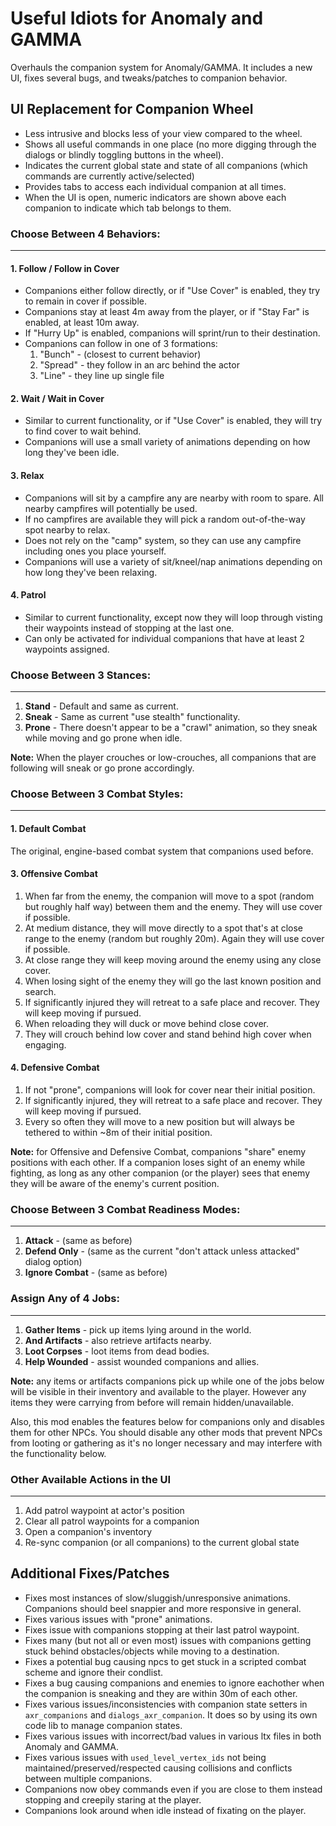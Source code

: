 # Useful Idiots for Anomaly and GAMMA

Overhauls the companion system for Anomaly/GAMMA. It includes a new UI, fixes several bugs, and tweaks/patches to companion behavior.

## UI Replacement for Companion Wheel

  - Less intrusive and blocks less of your view compared to the wheel.
  - Shows all useful commands in one place (no more digging through the dialogs or blindly toggling buttons in the wheel).
  - Indicates the current global state and state of all companions (which commands are currently active/selected)
  - Provides tabs to access each individual companion at all times.
  - When the UI is open, numeric indicators are shown above each companion to indicate which tab belongs to them.

### Choose Between 4 Behaviors:
---
#### 1. Follow / Follow in Cover
  - Companions either follow directly, or if "Use Cover" is enabled, they try to remain in cover if possible.
  - Companions stay at least 4m away from the player, or if "Stay Far" is enabled, at least 10m away.
  - If "Hurry Up" is enabled, companions will sprint/run to their destination.
  - Companions can follow in one of 3 formations:
    1. "Bunch" - (closest to current behavior)
    2. "Spread" - they follow in an arc behind the actor
    3. "Line" - they line up single file

#### 2. Wait / Wait in Cover
  - Similar to current functionality, or if "Use Cover" is enabled, they will try to find cover to wait behind.
  - Companions will use a small variety of animations depending on how long they've been idle.

#### 3. Relax
  - Companions will sit by a campfire any are nearby with room to spare. All nearby campfires will potentially be used.
  - If no campfires are available they will pick a random out-of-the-way spot nearby to relax.
  - Does not rely on the "camp" system, so they can use any campfire including ones you place yourself.
  - Companions will use a variety of sit/kneel/nap animations depending on how long they've been relaxing.

#### 4. Patrol
  - Similar to current functionality, except now they will loop through visting their waypoints instead of stopping at the last one.
  - Can only be activated for individual companions that have at least 2 waypoints assigned.

### Choose Between 3 Stances:
---
  1. **Stand** - Default and same as current.
  2. **Sneak** - Same as current "use stealth" functionality.
  3. **Prone** - There doesn't appear to be a "crawl" animation, so they sneak while moving and go prone when idle.

**Note:** When the player crouches or low-crouches, all companions that are following will sneak or go prone accordingly.

### Choose Between 3 Combat Styles:
---
#### 1. Default Combat
The original, engine-based combat system that companions used before.

#### 3. Offensive Combat
  1. When far from the enemy, the companion will move to a spot (random but roughly half way) between them and the enemy. They will use cover if possible.
  2. At medium distance, they will move directly to a spot that's at close range to the enemy (random but roughly 20m). Again they will use cover if possible.
  3. At close range they will keep moving around the enemy using any close cover.
  4. When losing sight of the enemy they will go the last known position and search.
  5. If significantly injured they will retreat to a safe place and recover. They will keep moving if pursued.
  6. When reloading they will duck or move behind close cover.
  7. They will crouch behind low cover and stand behind high cover when engaging.

#### 4. Defensive Combat
  1. If not "prone", companions will look for cover near their initial position.
  2. If significantly injured, they will retreat to a safe place and recover. They will keep moving if pursued.
  3. Every so often they will move to a new position but will always be tethered to within ~8m of their initial position.

**Note:** for Offensive and Defensive Combat, companions "share" enemy positions with each other. If a companion loses sight of an enemy while fighting, as long as any other companion (or the player) sees that enemy they will be aware of the enemy's current position.

### Choose Between 3 Combat Readiness Modes:
---
  1. **Attack** - (same as before)
  2. **Defend Only** - (same as the current "don't attack unless attacked" dialog option)
  3. **Ignore Combat** - (same as before)

### Assign Any of 4 Jobs:
---
  1. **Gather Items** - pick up items lying around in the world.
  2. **And Artifacts** - also retrieve artifacts nearby.
  3. **Loot Corpses** - loot items from dead bodies.
  4. **Help Wounded** - assist wounded companions and allies.

**Note:** any items or artifacts companions pick up while one of the jobs below will be visible in their inventory and available to the player. However any items they were carrying from before will remain hidden/unavailable.

Also, this mod enables the features below for companions only and disables them for other NPCs. You should disable any other mods that prevent NPCs from looting or gathering as it's no longer necessary and may interfere with the functionality below.

### Other Available Actions in the UI
---
  1. Add patrol waypoint at actor's position
  2. Clear all patrol waypoints for a companion
  3. Open a companion's inventory
  4. Re-sync companion (or all companions) to the current global state

## Additional Fixes/Patches
- Fixes most instances of slow/sluggish/unresponsive animations. Companions should beel snappier and more responsive in general.
- Fixes various issues with "prone" animations.
- Fixes issue with companions stopping at their last patrol waypoint.
- Fixes many (but not all or even most) issues with companions getting stuck behind obstacles/objects while moving to a destination.
- Fixes a potential bug causing npcs to get stuck in a scripted combat scheme and ignore their condlist.
- Fixes a bug causing companions and enemies to ignore eachother when the companion is sneaking and they are within 30m of each other.
- Fixes various issues/inconsistencies with companion state setters in `axr_companions` and `dialogs_axr_companion`. It does so by using its own code lib to manage companion states.
- Fixes various issues with incorrect/bad values in various ltx files in both Anomaly and GAMMA.
- Fixes various issues with `used_level_vertex_ids` not being maintained/preserved/respected causing collisions and conflicts between multiple companions.
- Companions now obey commands even if you are close to them instead stopping and creepily staring at the player.
- Companions look around when idle instead of fixating on the player.
